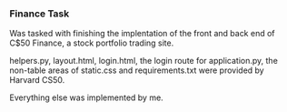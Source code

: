 ### Finance Task

Was tasked with finishing the implentation of the front and back end of C$50 Finance, a stock portfolio trading site.

helpers.py, layout.html, login.html, the login route for application.py, the non-table areas of
static.css and requirements.txt were provided by Harvard CS50.

Everything else was implemented by me.
